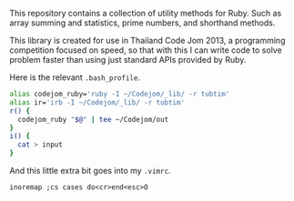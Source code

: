 
This repository contains a collection of utility methods for Ruby.
Such as array summing and statistics, prime numbers, and shorthand methods.

This library is created for use in Thailand Code Jom 2013,
a programming competition focused on speed, so that with this I can write code
to solve problem faster than using just standard APIs provided by Ruby.

Here is the relevant `.bash_profile`.

```bash
alias codejom_ruby='ruby -I ~/Codejom/_lib/ -r tubtim'
alias ir='irb -I ~/Codejom/_lib/ -r tubtim'
r() {
  codejom_ruby "$@" | tee ~/Codejom/out
}
i() {
  cat > input
}
```

And this little extra bit goes into my `.vimrc`.

```vimrc
inoremap ;cs cases do<cr>end<esc>O
```
